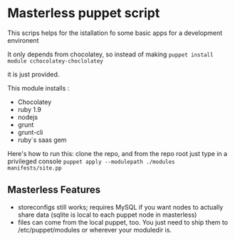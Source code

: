 # Masterless puppet script

This scrips helps for the istallation fo some basic apps for a development environent

It only depends from chocolatey, so instead of making ```puppet install module cchocolatey-choclolatey```

it is just provided.

This module installs :
- Chocolatey
- ruby 1.9
- nodejs
- grunt
- grunt-cli
- ruby`s saas gem

Here's how to run this:
 clone the repo, and from the repo root just type in a privileged console
    ```puppet apply --modulepath ./modules manifests/site.pp```

## Masterless Features

* storeconfigs still works; requires MySQL if you want nodes to actually share
  data (sqlite is local to each puppet node in masterless)
* files can come from the local puppet, too. You just need to ship them to
  /etc/puppet/modules or wherever your moduledir is.
